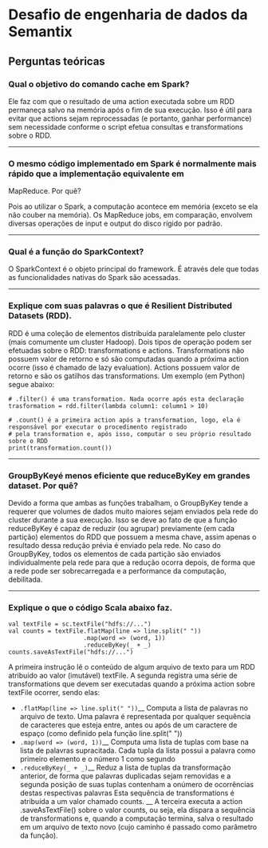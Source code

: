 # Desafio de engenharia de dados da Semantix

## Perguntas teóricas

### Qual o objetivo do comando cache​ ​em Spark?

Ele faz com que o resultado de uma action executada sobre um RDD permaneça salvo na memória após o fim de sua execução. 
Isso é útil para evitar que actions sejam reprocessadas (e portanto, ganhar performance) sem necessidade conforme o 
script efetua consultas e transformations sobre o RDD.

<hr />

### O mesmo código implementado em Spark é normalmente mais rápido que a implementação equivalente em
MapReduce. Por quê?

Pois ao utilizar o Spark, a computação acontece em memória (exceto se ela não couber na memória). 
Os MapReduce jobs, em comparação, envolvem diversas operações de input e output do disco rígido por padrão.

<hr />

### Qual é a função do SparkContext​?

O SparkContext é o objeto principal do framework. É através dele que todas as funcionalidades nativas do Spark são acessadas.

<hr />

### Explique com suas palavras o que é Resilient​ ​Distributed​ ​Datasets​ (RDD).

RDD é uma coleção de elementos distribuída paralelamente pelo cluster (mais comumente um cluster Hadoop).
Dois tipos de operação podem ser efetuadas sobre o RDD: transformations e actions.
Transformations não possuem valor de retorno e só são computadas quando a próxima action ocorre (isso é 
chamado de lazy evaluation). Actions possuem valor de retorno e são os gatilhos das transformations. 
Um exemplo (em Python) segue abaixo:
```
# .filter() é uma transformation. Nada ocorre após esta declaração
trasformation = rdd.filter(lambda column1: column1 > 10)

# .count() é a primeira action após a transformation, logo, ela é responsável por executar o procedimento registrado
# pela transformation e, após isso, computar o seu próprio resultado sobre o RDD
print(transformation.count())
```

<hr />


### GroupByKey​ ​é menos eficiente que reduceByKey​ ​em grandes dataset. Por quê?

Devido a forma que ambas as funções trabalham, o GroupByKey tende a requerer que volumes de dados muito maiores 
sejam enviados pela rede do cluster durante a sua execução. Isso se deve ao fato de que a função reduceByKey é capaz
de reduzir (ou agrupar) previamente (em cada partição) elementos do RDD que possuem a mesma chave, assim apenas o resultado
dessa redução prévia é enviado pela rede. No caso do GroupByKey, todos os elementos de cada partição são enviados
individualmente pela rede para que a redução ocorra depois, de forma que a rede pode ser sobrecarregada e a performance
da computação, debilitada.

<hr />

### Explique o que o código Scala abaixo faz.

```
val textFile = sc.textFile("hdfs://...")
val counts = textFile.flatMap(line => line.split(" "))
                     .map(word => (word, 1))
                     .reduceByKey(_ + _)
counts.saveAsTextFile("hdfs://...")
```

A primeira instrução lê o conteúdo de algum arquivo de texto para um RDD atribuído ao valor (imutável) textFile. 
A segunda registra uma série de transformations que devem ser executadas quando a próxima action sobre
textFile ocorrer, sendo elas:  

- `.flatMap(line => line.split(" "))`__
	Computa a lista de palavras no arquivo de texto. Uma palavra é representada por qualquer sequência de caracteres
	que esteja entre, antes ou após de um caractere de espaço (como definido pela função line.split(" "))
- `.map(word => (word, 1))`__
	Computa uma lista de tuplas com base na lista de palavras supracitada. Cada tupla da lista possui a palavra como 
	primeiro elemento e o número 1 como segundo
- `.reduceByKey(_ + _)`__
	Reduz a lista de tuplas da transformação anterior, de forma que palavras duplicadas sejam removidas e 
	a segunda posição de suas tuplas contenham a onúmero de ocorrências destas respectivas palavras
Esta sequência de transformations é atribuída a um valor chamado counts.
__
A terceira executa a action .saveAsTextFile() sobre o valor counts, ou seja, ela dispara a sequência de 
transformations e, quando a computação termina, salva o resultado em um arquivo de texto novo (cujo
caminho é passado como parâmetro da função).
